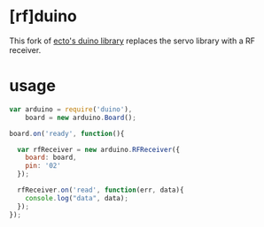 # [rf]duino

This fork of [ecto's duino library](https://github.com/ecto/duino) replaces the servo library with a RF receiver.

# usage

````javascript
var arduino = require('duino'),
    board = new arduino.Board();

board.on('ready', function(){

  var rfReceiver = new arduino.RFReceiver({
    board: board,
    pin: '02'
  });

  rfReceiver.on('read', function(err, data){
    console.log("data", data);
  });
});
````


